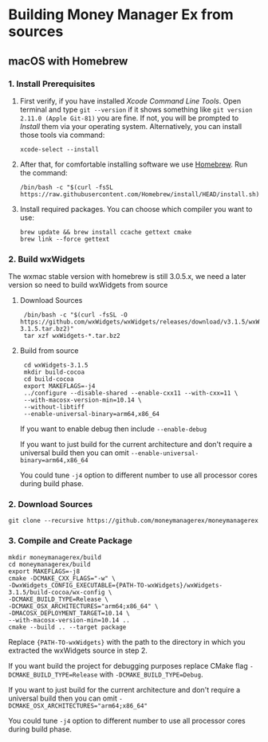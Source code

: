 Building Money Manager Ex from sources
======================================

macOS with Homebrew
-------------------

### 1. Install Prerequisites

1. First verify, if you have installed *Xcode Command Line Tools*. Open
   terminal and type `git --version` if it shows something like
   `git version 2.11.0 (Apple Git-81)`
   you are fine. If not, you will be prompted to *Install* them via your
   operating system. Alternatively, you can install those tools via command:

       xcode-select --install

2. After that, for comfortable installing software we use [Homebrew].
   Run the command:

       /bin/bash -c "$(curl -fsSL https://raw.githubusercontent.com/Homebrew/install/HEAD/install.sh)"

3. Install required packages. You can choose which compiler you want to use:

       brew update && brew install ccache gettext cmake
       brew link --force gettext

### 2. Build wxWidgets

The wxmac stable version with homebrew is still 3.0.5.x, we need a later version so need to build wxWidgets from source

1. Download Sources
        
        /bin/bash -c "$(curl -fsSL -O https://github.com/wxWidgets/wxWidgets/releases/download/v3.1.5/wxWidgets-3.1.5.tar.bz2)"
        tar xzf wxWidgets-*.tar.bz2

2. Build from source

        cd wxWidgets-3.1.5
        mkdir build-cocoa
        cd build-cocoa
        export MAKEFLAGS=-j4
        ../configure --disable-shared --enable-cxx11 --with-cxx=11 \
        --with-macosx-version-min=10.14 \
        --without-libtiff
        --enable-universal-binary=arm64,x86_64

    If you want to enable debug then include `--enable-debug`

    If you want to just build for the current architecture and don't require a universal build then you can omit `--enable-universal-binary=arm64,x86_64`

    You could tune `-j4` option to different number to use all processor cores during build phase.


### 2. Download Sources

    git clone --recursive https://github.com/moneymanagerex/moneymanagerex

### 3. Compile and Create Package

    mkdir moneymanagerex/build
    cd moneymanagerex/build
    export MAKEFLAGS=-j8
    cmake -DCMAKE_CXX_FLAGS="-w" \
    -DwxWidgets_CONFIG_EXECUTABLE={PATH-TO-wxWidgets}/wxWidgets-3.1.5/build-cocoa/wx-config \
    -DCMAKE_BUILD_TYPE=Release \
    -DCMAKE_OSX_ARCHITECTURES="arm64;x86_64" \
    -DMACOSX_DEPLOYMENT_TARGET=10.14 \
    --with-macosx-version-min=10.14 ..
    cmake --build .. --target package

Replace `{PATH-TO-wxWidgets}` with the path to the directory in which you extracted the wxWidgets source in step 2.

If you want build the project for debugging purposes replace CMake flag
`-DCMAKE_BUILD_TYPE=Release` with `-DCMAKE_BUILD_TYPE=Debug`.

If you want to just build for the current architecture and don't require a universal build then you can omit `-DCMAKE_OSX_ARCHITECTURES="arm64;x86_64"`

You could tune `-j4` option to different number to use all processor cores
during build phase.
   
[Homebrew]:
    https://brew.sh